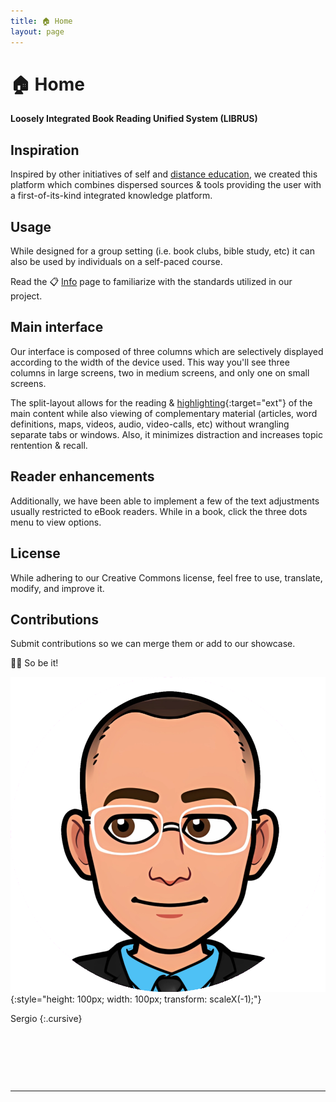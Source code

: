 ```yaml
---
title: 🏠 Home
layout: page
---
```


# 🏠 Home

**Loosely Integrated Book Reading Unified System (LIBRUS)**

## Inspiration

Inspired by other initiatives of self and [distance education](https://en.m.wikipedia.org/wiki/Distance_education), we created this platform which combines dispersed sources & tools providing the user with a first-of-its-kind integrated knowledge platform. 

## Usage

While designed for a group setting (i.e. book clubs, bible study, etc) it can also be used by individuals on a self-paced course.

Read the 📋 [Info](./1-info.md) page to familiarize with the standards utilized in our project.

## Main interface

Our interface is composed of three columns which are selectively displayed according to the width of the device used. This way you'll see three columns in large screens, two in medium screens, and only one on small screens.

The split-layout allows for the reading & [highlighting](https://web.hypothes.is/everyone/){:target="ext"} of the main content while also viewing of complementary material (articles, word definitions, maps, videos, audio, video-calls, etc) without wrangling separate tabs or windows. Also, it minimizes distraction and increases topic rentention & recall.

## Reader enhancements

Additionally, we have been able to implement a few of the text adjustments usually restricted to eBook readers. While in a book, click the three dots menu to view options.

## License

While adhering to our Creative Commons license, feel free to use, translate, modify, and improve it.

## Contributions

Submit contributions so we can merge them or add to our showcase.

🙏🏼 So be it!  

![baldy](./content/baldy.png){:style="height: 100px; width: 100px; transform: scaleX(-1);"}

Sergio
{:.cursive}

<p>&nbsp;</p>
<p>&nbsp;</p>
<p>&nbsp;</p>

---

<br>